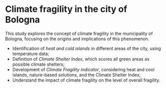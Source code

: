 # Climate fragility in the city of Bologna
This study explores the concept of climate fragility in the municipality of Bologna, focusing on the origins and implications of this phenomenon. 
- Identification of *heat and cold islands* in different areas of the city, using temperature data;
- Definition of *Climate Shelter Index*, which scores all green areas as possible climate shelters;
- Development of *Climate Fragility indicator*, considering heat and cool islands, nature-based solutions, and the Climate Shelter Index;
- Understand the impact of climate fragility on the level of overall fragility.
